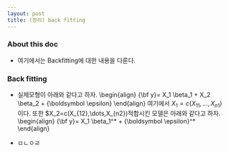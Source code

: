 ```yaml
---
layout: post
title: (정리) back fitting 
---
```


### About this doc 

- 여기에서는 Backfitting에 대한 내용을 다룬다. 

### Back fitting 

- 실제모형이 아래와 같다고 하자. 
\begin{align}
{\bf y}= X_1 \beta_1 + X_2 \beta_2 + {\boldsymbol \epsilon} 
\end{align}
여기에서 $X_1=c(X_{11},\dots,X_{n1})$이다. 또한 $X_2=c(X_{12},\dots,X_{n2})적합시킨 모델은 아래와 같다고 하자. 
\begin{align}
{\bf y}= X_1 \beta_1^* + {\boldsymbol \epsilon}^* 
\end{align}

- ㅁㄴㅇㄹ
